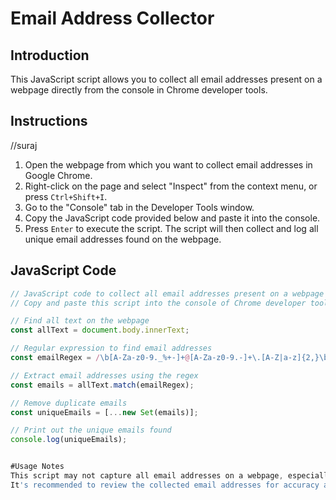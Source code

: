 # Email Address Collector

## Introduction

This JavaScript script allows you to collect all email addresses present on a webpage directly from the console in Chrome developer tools.

## Instructions
//suraj

1. Open the webpage from which you want to collect email addresses in Google Chrome.
2. Right-click on the page and select "Inspect" from the context menu, or press `Ctrl+Shift+I`.
3. Go to the "Console" tab in the Developer Tools window.
4. Copy the JavaScript code provided below and paste it into the console.
5. Press `Enter` to execute the script. The script will then collect and log all unique email addresses found on the webpage.

## JavaScript Code

```javascript
// JavaScript code to collect all email addresses present on a webpage
// Copy and paste this script into the console of Chrome developer tools

// Find all text on the webpage
const allText = document.body.innerText;

// Regular expression to find email addresses
const emailRegex = /\b[A-Za-z0-9._%+-]+@[A-Za-z0-9.-]+\.[A-Z|a-z]{2,}\b/g;

// Extract email addresses using the regex
const emails = allText.match(emailRegex);

// Remove duplicate emails
const uniqueEmails = [...new Set(emails)];

// Print out the unique emails found
console.log(uniqueEmails);


#Usage Notes
This script may not capture all email addresses on a webpage, especially if they are obfuscated or hidden behind JavaScript.
It's recommended to review the collected email addresses for accuracy and legitimacy before using them.
